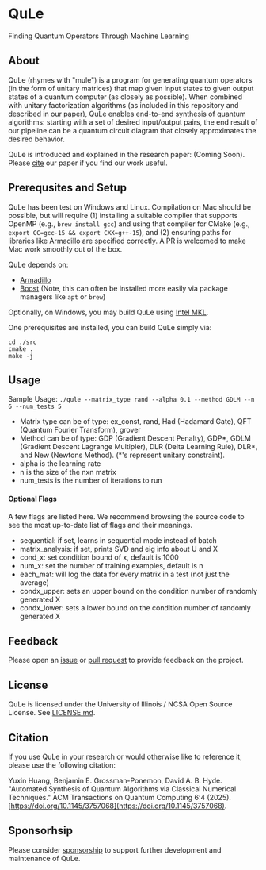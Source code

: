 # QuLe

Finding Quantum Operators Through Machine Learning

## About

QuLe (rhymes with "mule") is a program for generating quantum operators (in the form of unitary matrices) that map given input states to given output states of a quantum computer (as closely as possible).
When combined with unitary factorization algorithms (as included in this repository and described in our paper), QuLe enables end-to-end synthesis of quantum algorithms: starting with a set of desired input/output pairs, the end result of our pipeline can be a quantum circuit diagram that closely approximates the desired behavior.

QuLe is introduced and explained in the research paper: (Coming Soon).
Please [cite](#citation) our paper if you find our work useful.

## Prerequsites and Setup

QuLe has been test on Windows and Linux.  Compilation on Mac should be possible, but will require (1) installing a suitable compiler that supports OpenMP (e.g., `brew install gcc`) and using that compiler for CMake (e.g., `export CC=gcc-15 && export CXX=g++-15`), and (2) ensuring paths for libraries like Armadillo are specified correctly.  A PR is welcomed to make Mac work smoothly out of the box.

QuLe depends on:
- [Armadillo](https://arma.sourceforge.net/download.html)
- [Boost](https://www.boost.org/) (Note, this can often be installed more easily via package managers like `apt` or `brew`)

Optionally, on Windows, you may build QuLe using [Intel MKL](https://www.intel.com/content/www/us/en/developer/tools/oneapi/onemkl-download.html).

One prerequisites are installed, you can build QuLe simply via:

```
cd ./src
cmake .
make -j
```

## Usage

Sample Usage: `./qule --matrix_type rand --alpha 0.1 --method GDLM --n 6 --num_tests 5`

- Matrix type can be of type: ex_const, rand, Had (Hadamard Gate), QFT (Quantum Fourier Transform), grover
- Method can be of type: GDP (Gradient Descent Penalty), GDP*, GDLM (Gradient Descent Lagrange Multipler), DLR (Delta Learning Rule), DLR*, and New (Newtons Method). (*'s represent unitary constraint).
- alpha is the learning rate
- n is the size of the nxn matrix
- num_tests is the number of iterations to run

#### Optional Flags

A few flags are listed here.  We recommend browsing the source code to see the most up-to-date list of flags and their meanings.

- sequential: if set, learns in sequential mode instead of batch
- matrix_analysis: if set, prints SVD and eig info about U and X
- cond_x: set condition bound of x, default is 1000
- num_x: set the number of training examples, default is n
- each_mat: will log the data for every matrix in a test (not just the average)
- condx_upper: sets an upper bound on the condition number of randomly generated X
- condx_lower: sets a lower bound on the condition number of randomly generated X

## Feedback

Please open an [issue](https://github.com/DABH/qule/issues) or [pull request](https://github.com/DABH/qule/pulls) to provide feedback on the project.

## License

QuLe is licensed under the University of Illinois / NCSA Open Source License.  See [LICENSE.md](LICENSE.md).

## Citation

If you use QuLe in your research or would otherwise like to reference it, please use the following citation:

Yuxin Huang, Benjamin E. Grossman-Ponemon, David A. B. Hyde.  "Automated Synthesis of Quantum Algorithms via Classical Numerical Techniques."  ACM Transactions on Quantum Computing 6:4 (2025). [https://doi.org/10.1145/3757068](https://doi.org/10.1145/3757068).

## Sponsorhsip

Please consider [sponsorship](https://github.com/sponsors/DABH) to support further development and maintenance of QuLe.
